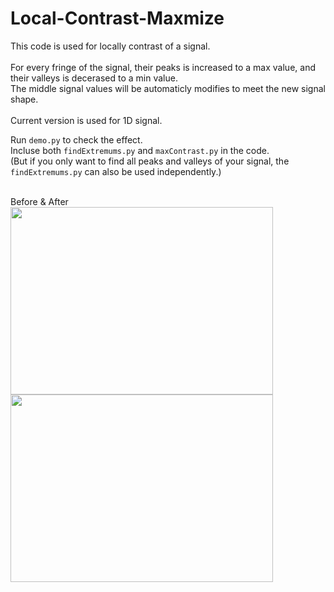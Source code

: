 # Local-Contrast-Maxmize

This code is used for locally contrast of a signal.\
\
For every fringe of the signal, their peaks is increased to a max value, and their valleys is decerased to a min value.\
The middle signal values will be automaticly modifies to meet the new signal shape.\
\
Current version is used for 1D signal.

Run `demo.py` to check the effect.\
Incluse both `findExtremums.py` and `maxContrast.py` in the code.\
(But if you only want to find all peaks and valleys of your signal, the `findExtremums.py` can also be used independently.)

\
Before & After\
<img width="420" height="300" src="https://github.com/FoxinSnow/Maximse-Local-Contrast/blob/master/figures/Figure_1.png"/>
<img width="420" height="300" src="https://github.com/FoxinSnow/Maximse-Local-Contrast/blob/master/figures/Figure_2.png"/>
